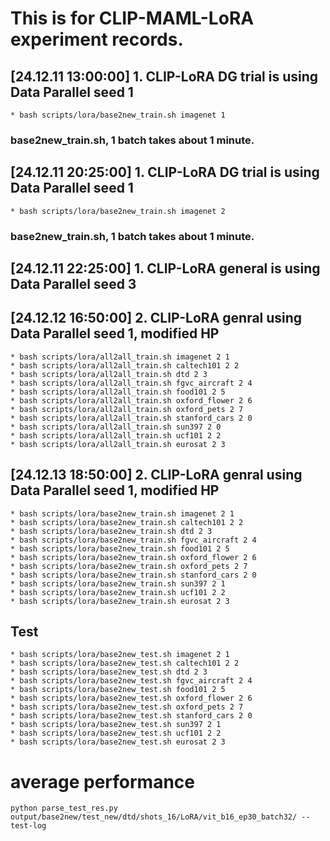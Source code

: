 # This is for CLIP-MAML-LoRA experiment records.
## [24.12.11 13:00:00] 1. CLIP-LoRA DG trial is using Data Parallel seed 1
    * bash scripts/lora/base2new_train.sh imagenet 1
### base2new_train.sh, 1 batch takes about 1 minute.
## [24.12.11 20:25:00] 1. CLIP-LoRA DG trial is using Data Parallel seed 1
    * bash scripts/lora/base2new_train.sh imagenet 2
### base2new_train.sh, 1 batch takes about 1 minute.
## [24.12.11 22:25:00] 1. CLIP-LoRA general is using Data Parallel seed 3
## [24.12.12 16:50:00] 2. CLIP-LoRA genral using Data Parallel seed 1, modified HP
    * bash scripts/lora/all2all_train.sh imagenet 2 1
    * bash scripts/lora/all2all_train.sh caltech101 2 2
    * bash scripts/lora/all2all_train.sh dtd 2 3
    * bash scripts/lora/all2all_train.sh fgvc_aircraft 2 4
    * bash scripts/lora/all2all_train.sh food101 2 5
    * bash scripts/lora/all2all_train.sh oxford_flower 2 6
    * bash scripts/lora/all2all_train.sh oxford_pets 2 7
    * bash scripts/lora/all2all_train.sh stanford_cars 2 0 
    * bash scripts/lora/all2all_train.sh sun397 2 0
    * bash scripts/lora/all2all_train.sh ucf101 2 2 
    * bash scripts/lora/all2all_train.sh eurosat 2 3
## [24.12.13 18:50:00] 2. CLIP-LoRA genral using Data Parallel seed 1, modified HP
    * bash scripts/lora/base2new_train.sh imagenet 2 1
    * bash scripts/lora/base2new_train.sh caltech101 2 2
    * bash scripts/lora/base2new_train.sh dtd 2 3
    * bash scripts/lora/base2new_train.sh fgvc_aircraft 2 4
    * bash scripts/lora/base2new_train.sh food101 2 5
    * bash scripts/lora/base2new_train.sh oxford_flower 2 6
    * bash scripts/lora/base2new_train.sh oxford_pets 2 7
    * bash scripts/lora/base2new_train.sh stanford_cars 2 0 
    * bash scripts/lora/base2new_train.sh sun397 2 1
    * bash scripts/lora/base2new_train.sh ucf101 2 2 
    * bash scripts/lora/base2new_train.sh eurosat 2 3
## Test
    * bash scripts/lora/base2new_test.sh imagenet 2 1
    * bash scripts/lora/base2new_test.sh caltech101 2 2
    * bash scripts/lora/base2new_test.sh dtd 2 3
    * bash scripts/lora/base2new_test.sh fgvc_aircraft 2 4
    * bash scripts/lora/base2new_test.sh food101 2 5
    * bash scripts/lora/base2new_test.sh oxford_flower 2 6
    * bash scripts/lora/base2new_test.sh oxford_pets 2 7
    * bash scripts/lora/base2new_test.sh stanford_cars 2 0 
    * bash scripts/lora/base2new_test.sh sun397 2 1
    * bash scripts/lora/base2new_test.sh ucf101 2 2 
    * bash scripts/lora/base2new_test.sh eurosat 2 3

# average performance
    python parse_test_res.py output/base2new/test_new/dtd/shots_16/LoRA/vit_b16_ep30_batch32/ --test-log